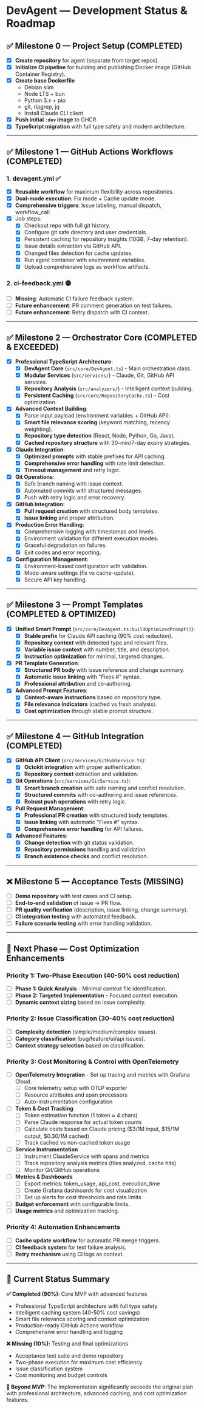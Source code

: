 # DevAgent — Development Status & Roadmap

## ✅ Milestone 0 — Project Setup (COMPLETED)

- [x] **Create repository** for agent (separate from target repos).
- [x] **Initialize CI pipeline** for building and publishing Docker image (GitHub Container Registry).
- [x] **Create base Dockerfile**
  - Debian slim
  - Node LTS + bun
  - Python 3.x + pip
  - git, ripgrep, jq
  - Install Claude CLI client
- [x] **Push initial `:dev` image** to GHCR.
- [x] **TypeScript migration** with full type safety and modern architecture.

---

## ✅ Milestone 1 — GitHub Actions Workflows (COMPLETED)

### 1. devagent.yml ✅

- [x] **Reusable workflow** for maximum flexibility across repositories.
- [x] **Dual-mode execution**: Fix mode + Cache update mode.
- [x] **Comprehensive triggers**: Issue labeling, manual dispatch, workflow_call.
- [x] Job steps:
  - [x] Checkout repo with full git history.
  - [x] Configure git safe directory and user credentials.
  - [x] Persistent caching for repository insights (10GB, 7-day retention).
  - [x] Issue details extraction via GitHub API.
  - [x] Changed files detection for cache updates.
  - [x] Run agent container with environment variables.
  - [x] Upload comprehensive logs as workflow artifacts.

### 2. ci-feedback.yml 🟡

- [ ] **Missing**: Automatic CI failure feedback system.
- [ ] **Future enhancement**: PR comment generation on test failures.
- [ ] **Future enhancement**: Retry dispatch with CI context.

---

## ✅ Milestone 2 — Orchestrator Core (COMPLETED & EXCEEDED)

- [x] **Professional TypeScript Architecture**:
  - [x] **DevAgent Core** (`src/core/DevAgent.ts`) - Main orchestration class.
  - [x] **Modular Services** (`src/services/`) - Claude, Git, GitHub API services.
  - [x] **Repository Analysis** (`src/analyzers/`) - Intelligent context building.
  - [x] **Persistent Caching** (`src/core/RepositoryCache.ts`) - Cost optimization.

- [x] **Advanced Context Building**:
  - [x] Parse input payload (environment variables + GitHub API).
  - [x] **Smart file relevance scoring** (keyword matching, recency weighting).
  - [x] **Repository type detection** (React, Node, Python, Go, Java).
  - [x] **Cached repository structure** with 30-min/7-day expiry strategies.

- [x] **Claude Integration**:
  - [x] **Optimized prompts** with stable prefixes for API caching.
  - [x] **Comprehensive error handling** with rate limit detection.
  - [x] **Timeout management** and retry logic.

- [x] **Git Operations**:
  - [x] Safe branch naming with issue context.
  - [x] Automated commits with structured messages.
  - [x] Push with retry logic and error recovery.

- [x] **GitHub Integration**:
  - [x] **Pull request creation** with structured body templates.
  - [x] **Issue linking** and proper attribution.

- [x] **Production Error Handling**:
  - [x] Comprehensive logging with timestamps and levels.
  - [x] Environment validation for different execution modes.
  - [x] Graceful degradation on failures.
  - [x] Exit codes and error reporting.

- [x] **Configuration Management**:
  - [x] Environment-based configuration with validation.
  - [x] Mode-aware settings (fix vs cache-update).
  - [x] Secure API key handling.

---

## ✅ Milestone 3 — Prompt Templates (COMPLETED & OPTIMIZED)

- [x] **Unified Smart Prompt** (`src/core/DevAgent.ts:buildOptimizedPrompt()`):
  - [x] **Stable prefix** for Claude API caching (90% cost reduction).
  - [x] **Repository context** with detected type and relevant files.
  - [x] **Variable issue context** with number, title, and description.
  - [x] **Instruction optimization** for minimal, targeted changes.

- [x] **PR Template Generation**:
  - [x] **Structured PR body** with issue reference and change summary.
  - [x] **Automatic issue linking** with "Fixes #" syntax.
  - [x] **Professional attribution** and co-authoring.

- [x] **Advanced Prompt Features**:
  - [x] **Context-aware instructions** based on repository type.
  - [x] **File relevance indicators** (cached vs fresh analysis).
  - [x] **Cost optimization** through stable prompt structure.

---

## ✅ Milestone 4 — GitHub Integration (COMPLETED)

- [x] **GitHub API Client** (`src/services/GitHubService.ts`):
  - [x] **Octokit integration** with proper authentication.
  - [x] **Repository context** extraction and validation.

- [x] **Git Operations** (`src/services/GitService.ts`):
  - [x] **Smart branch creation** with safe naming and conflict resolution.
  - [x] **Structured commits** with co-authoring and issue references.
  - [x] **Robust push operations** with retry logic.

- [x] **Pull Request Management**:
  - [x] **Professional PR creation** with structured body templates.
  - [x] **Issue linking** with automatic "Fixes #" syntax.
  - [x] **Comprehensive error handling** for API failures.

- [x] **Advanced Features**:
  - [x] **Change detection** with git status validation.
  - [x] **Repository permissions** handling and validation.
  - [x] **Branch existence checks** and conflict resolution.

---

## ❌ Milestone 5 — Acceptance Tests (MISSING)

- [ ] **Demo repository** with test cases and CI setup.
- [ ] **End-to-end validation** of issue → PR flow.
- [ ] **PR quality verification** (description, issue linking, change summary).
- [ ] **CI integration testing** with automated feedback.
- [ ] **Failure scenario testing** with error handling validation.

---

## 🔄 Next Phase — Cost Optimization Enhancements

### Priority 1: Two-Phase Execution (40-50% cost reduction)
- [ ] **Phase 1: Quick Analysis** - Minimal context file identification.
- [ ] **Phase 2: Targeted Implementation** - Focused context execution.
- [ ] **Dynamic context sizing** based on issue complexity.

### Priority 2: Issue Classification (30-40% cost reduction)
- [ ] **Complexity detection** (simple/medium/complex issues).
- [ ] **Category classification** (bug/feature/ui/api issues).
- [ ] **Context strategy selection** based on classification.

### Priority 3: Cost Monitoring & Control with OpenTelemetry
- [ ] **OpenTelemetry Integration** - Set up tracing and metrics with Grafana Cloud.
  - [ ] Core telemetry setup with OTLP exporter
  - [ ] Resource attributes and span processors
  - [ ] Auto-instrumentation configuration
- [ ] **Token & Cost Tracking**
  - [ ] Token estimation function (1 token ≈ 4 chars)
  - [ ] Parse Claude response for actual token counts
  - [ ] Calculate costs based on Claude pricing ($3/1M input, $15/1M output, $0.30/1M cached)
  - [ ] Track cached vs non-cached token usage
- [ ] **Service Instrumentation**
  - [ ] Instrument ClaudeService with spans and metrics
  - [ ] Track repository analysis metrics (files analyzed, cache hits)
  - [ ] Monitor Git/GitHub operations
- [ ] **Metrics & Dashboards**
  - [ ] Export metrics: token_usage, api_cost, execution_time
  - [ ] Create Grafana dashboards for cost visualization
  - [ ] Set up alerts for cost thresholds and rate limits
- [ ] **Budget enforcement** with configurable limits.
- [ ] **Usage metrics** and optimization tracking.

### Priority 4: Automation Enhancements
- [ ] **Cache update workflow** for automatic PR merge triggers.
- [ ] **CI feedback system** for test failure analysis.
- [ ] **Retry mechanism** using CI logs as context.

---

## 🎯 Current Status Summary

**✅ Completed (90%)**: Core MVP with advanced features
- Professional TypeScript architecture with full type safety
- Intelligent caching system (40-50% cost savings)
- Smart file relevance scoring and context optimization
- Production-ready GitHub Actions workflow
- Comprehensive error handling and logging

**❌ Missing (10%)**: Testing and final optimizations
- Acceptance test suite and demo repository
- Two-phase execution for maximum cost efficiency
- Issue classification system
- Cost monitoring and budget controls

**🚀 Beyond MVP**: The implementation significantly exceeds the original plan with professional architecture, advanced caching, and cost optimization features.
